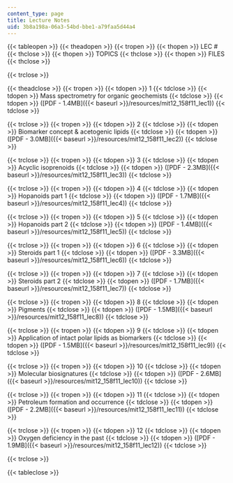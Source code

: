 ```yaml
---
content_type: page
title: Lecture Notes
uid: 3b8a198a-06a3-54bd-bbe1-a79faa5d44a4
---
```


{{< tableopen >}}
{{< theadopen >}}
{{< tropen >}}
{{< thopen >}}
LEC #
{{< thclose >}}
{{< thopen >}}
TOPICS
{{< thclose >}}
{{< thopen >}}
FILES
{{< thclose >}}

{{< trclose >}}

{{< theadclose >}}
{{< tropen >}}
{{< tdopen >}}
1
{{< tdclose >}}
{{< tdopen >}}
Mass spectrometry for organic geochemists
{{< tdclose >}}
{{< tdopen >}}
([PDF - 1.4MB]({{< baseurl >}}/resources/mit12_158f11_lec1))
{{< tdclose >}}

{{< trclose >}}
{{< tropen >}}
{{< tdopen >}}
2
{{< tdclose >}}
{{< tdopen >}}
Biomarker concept & acetogenic lipids
{{< tdclose >}}
{{< tdopen >}}
([PDF - 3.0MB]({{< baseurl >}}/resources/mit12_158f11_lec2))
{{< tdclose >}}

{{< trclose >}}
{{< tropen >}}
{{< tdopen >}}
3
{{< tdclose >}}
{{< tdopen >}}
Acyclic isoprenoids
{{< tdclose >}}
{{< tdopen >}}
([PDF - 2.3MB]({{< baseurl >}}/resources/mit12_158f11_lec3))
{{< tdclose >}}

{{< trclose >}}
{{< tropen >}}
{{< tdopen >}}
4
{{< tdclose >}}
{{< tdopen >}}
Hopanoids part 1
{{< tdclose >}}
{{< tdopen >}}
([PDF - 1.7MB]({{< baseurl >}}/resources/mit12_158f11_lec4))
{{< tdclose >}}

{{< trclose >}}
{{< tropen >}}
{{< tdopen >}}
5
{{< tdclose >}}
{{< tdopen >}}
Hopanoids part 2
{{< tdclose >}}
{{< tdopen >}}
([PDF - 1.4MB]({{< baseurl >}}/resources/mit12_158f11_lec5))
{{< tdclose >}}

{{< trclose >}}
{{< tropen >}}
{{< tdopen >}}
6
{{< tdclose >}}
{{< tdopen >}}
Steroids part 1
{{< tdclose >}}
{{< tdopen >}}
([PDF - 3.3MB]({{< baseurl >}}/resources/mit12_158f11_lec6))
{{< tdclose >}}

{{< trclose >}}
{{< tropen >}}
{{< tdopen >}}
7
{{< tdclose >}}
{{< tdopen >}}
Steroids part 2
{{< tdclose >}}
{{< tdopen >}}
([PDF - 1.7MB]({{< baseurl >}}/resources/mit12_158f11_lec7))
{{< tdclose >}}

{{< trclose >}}
{{< tropen >}}
{{< tdopen >}}
8
{{< tdclose >}}
{{< tdopen >}}
Pigments
{{< tdclose >}}
{{< tdopen >}}
([PDF - 1.5MB]({{< baseurl >}}/resources/mit12_158f11_lec8))
{{< tdclose >}}

{{< trclose >}}
{{< tropen >}}
{{< tdopen >}}
9
{{< tdclose >}}
{{< tdopen >}}
Application of intact polar lipids as biomarkers
{{< tdclose >}}
{{< tdopen >}}
([PDF - 1.5MB]({{< baseurl >}}/resources/mit12_158f11_lec9))
{{< tdclose >}}

{{< trclose >}}
{{< tropen >}}
{{< tdopen >}}
10
{{< tdclose >}}
{{< tdopen >}}
Molecular biosignatures
{{< tdclose >}}
{{< tdopen >}}
([PDF - 2.6MB]({{< baseurl >}}/resources/mit12_158f11_lec10))
{{< tdclose >}}

{{< trclose >}}
{{< tropen >}}
{{< tdopen >}}
11
{{< tdclose >}}
{{< tdopen >}}
Petroleum formation and occurrence
{{< tdclose >}}
{{< tdopen >}}
([PDF - 2.2MB]({{< baseurl >}}/resources/mit12_158f11_lec11))
{{< tdclose >}}

{{< trclose >}}
{{< tropen >}}
{{< tdopen >}}
12
{{< tdclose >}}
{{< tdopen >}}
Oxygen deficiency in the past
{{< tdclose >}}
{{< tdopen >}}
([PDF - 1.9MB]({{< baseurl >}}/resources/mit12_158f11_lec12))
{{< tdclose >}}

{{< trclose >}}

{{< tableclose >}}